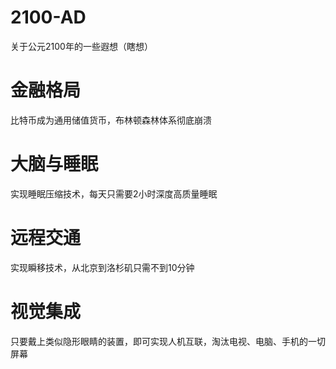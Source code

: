 # 2100-AD
关于公元2100年的一些遐想（瞎想）

# 金融格局
比特币成为通用储值货币，布林顿森林体系彻底崩溃

# 大脑与睡眠
实现睡眠压缩技术，每天只需要2小时深度高质量睡眠

# 远程交通
实现瞬移技术，从北京到洛杉矶只需不到10分钟

# 视觉集成
只要戴上类似隐形眼睛的装置，即可实现人机互联，淘汰电视、电脑、手机的一切屏幕
